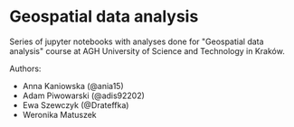 # Geospatial data analysis

Series of jupyter notebooks with analyses done for "Geospatial data analysis" course at AGH University of Science and Technology in Kraków.

Authors:
* Anna Kaniowska (@ania15)
* Adam Piwowarski (@adis92202)
* Ewa Szewczyk (@Drateffka)
* Weronika Matuszek
